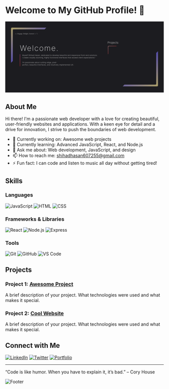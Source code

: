 # Welcome to My GitHub Profile! 👋

![Header](https://github.com/shihad-hasan07/shihad-hasan07/blob/main/image/Frame%201.png)

## About Me

Hi there! I'm a passionate web developer with a love for creating beautiful, user-friendly websites and applications. With a keen eye for detail and a drive for innovation, I strive to push the boundaries of web development.

- 🔭 Currently working on: Awesome web projects
- 🌱 Currently learning: Advanced JavaScript, React, and Node.js
- 💬 Ask me about: Web development, JavaScript, and design
- 📫 How to reach me: shihadhasan607255@gmail.com
- ⚡ Fun fact: I can code and listen to music all day without getting tired!

## Skills

### Languages
![JavaScript](https://img.shields.io/badge/-JavaScript-F7DF1E?style=flat&logo=JavaScript&logoColor=black)
![HTML](https://img.shields.io/badge/-HTML-E34F26?style=flat&logo=HTML5&logoColor=white)
![CSS](https://img.shields.io/badge/-CSS-1572B6?style=flat&logo=CSS3&logoColor=white)

### Frameworks & Libraries
![React](https://img.shields.io/badge/-React-61DAFB?style=flat&logo=React&logoColor=black)
![Node.js](https://img.shields.io/badge/-Node.js-339933?style=flat&logo=Node.js&logoColor=white)
![Express](https://img.shields.io/badge/-Express-000000?style=flat&logo=Express&logoColor=white)

### Tools
![Git](https://img.shields.io/badge/-Git-F05032?style=flat&logo=Git&logoColor=white)
![GitHub](https://img.shields.io/badge/-GitHub-181717?style=flat&logo=GitHub&logoColor=white)
![VS Code](https://img.shields.io/badge/-VS%20Code-007ACC?style=flat&logo=Visual%20Studio%20Code&logoColor=white)

## Projects

### Project 1: [Awesome Project](https://github.com/yourusername/awesome-project)
A brief description of your project. What technologies were used and what makes it special.

### Project 2: [Cool Website](https://github.com/yourusername/cool-website)
A brief description of your project. What technologies were used and what makes it special.

## Connect with Me

[![LinkedIn](https://img.shields.io/badge/-LinkedIn-0077B5?style=flat&logo=LinkedIn&logoColor=white)](https://www.linkedin.com/in/yourusername/)
[![Twitter](https://img.shields.io/badge/-Twitter-1DA1F2?style=flat&logo=Twitter&logoColor=white)](https://twitter.com/yourusername)
[![Portfolio](https://img.shields.io/badge/-Portfolio-000000?style=flat&logo=About.me&logoColor=white)](https://yourportfolio.com)

---

“Code is like humor. When you have to explain it, it’s bad.” – Cory House

![Footer](https://your-image-url.com/footer.png)
